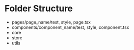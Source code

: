 # Folder Structure

- pages/page_name/test, style, page.tsx
- components/component_name/test, style, component.tsx
- core
- store
- utils
